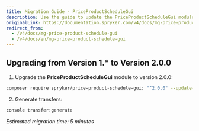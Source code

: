 ```yaml
---
title: Migration Guide - PriceProductScheduleGui
description: Use the guide to update the PriceProductScheduleGui module to a newer version.
originalLink: https://documentation.spryker.com/v4/docs/mg-price-product-schedule-gui
redirect_from:
  - /v4/docs/mg-price-product-schedule-gui
  - /v4/docs/en/mg-price-product-schedule-gui
---
```


## Upgrading from Version 1.* to Version 2.0.0

1. Upgrade the **PriceProductScheduleGui** module to version 2.0.0:

```bash
composer require spryker/price-product-schedule-gui: "^2.0.0" --update-with-dependencies
```

2. Generate transfers:

```bash
console transfer:generate
```

*Estimated migration time: 5 minutes*
